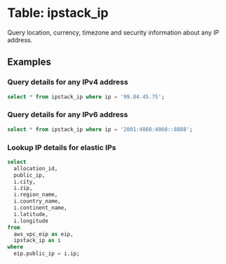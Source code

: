 
# Table: ipstack_ip

Query location, currency, timezone and security information about any IP address.

## Examples

### Query details for any IPv4 address

```sql
select * from ipstack_ip where ip = '99.84.45.75';
```

### Query details for any IPv6 address

```sql
select * from ipstack_ip where ip = '2001:4860:4860::8888';
```


### Lookup IP details for elastic IPs

```sql
select 
  allocation_id, 
  public_ip, 
  i.city,
  i.zip,
  i.region_name,
  i.country_name,
  i.continent_name,
  i.latitude,
  i.longitude
from
  aws_vpc_eip as eip,
  ipstack_ip as i 
where 
  eip.public_ip = i.ip;
```